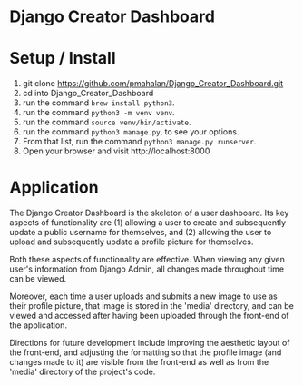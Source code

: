 # Django Creator Dashboard

# Setup / Install

1. git clone https://github.com/pmahalan/Django_Creator_Dashboard.git
2. cd into Django_Creator_Dashboard
3. run the command ```brew install python3```.
4. run the command ```python3 -m venv venv```.
5. run the command ```source venv/bin/activate```.
6. run the command ```python3 manage.py```, to see your options.
7. From that list, run the command ```python3 manage.py runserver```.
8. Open  your browser and visit http://localhost:8000 

# Application

The Django Creator Dashboard is the skeleton of a user dashboard. Its key aspects of functionality are (1) allowing a user to create and subsequently update a public username for themselves, and (2) allowing the user to upload and subsequently update a profile picture for themselves. 

Both these aspects of functionality are effective. When viewing any given user's information from Django Admin, all changes made throughout time can be viewed. 

Moreover, each time a user uploads and submits a new image to use as their profile picture, that image is stored in the 'media' directory, and can be viewed and accessed after having been uploaded through the front-end of the application.

Directions for future development include improving the aesthetic layout of the front-end, and adjusting the formatting so that the profile image (and changes made to it) are visible from the front-end as well as from the 'media' directory of the project's code.
